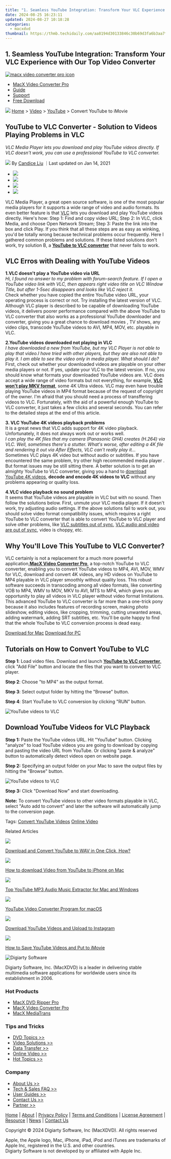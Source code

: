 ```yaml
---
title: "1. Seamless YouTube Integration: Transform Your VLC Experience with Our Top Video Converter"
date: 2024-08-25 16:23:11
updated: 2024-08-27 10:18:28
categories:
  - macxdvd
thumbnail: https://thmb.techidaily.com/aa8194d30133846c30b69d3fa6b3aa7f371a453476495ae4ef096fc69d325fda.jpg
---
```


## 1. Seamless YouTube Integration: Transform Your VLC Experience with Our Top Video Converter

[![macx video converter pro icon](https://www.macxdvd.com/mac-dvd-video-converter-how-to/../image-style/new-seo/icon11.png)](https://tools.techidaily.com/macxdvd/products/)

* [MacX Video Converter Pro](https://tools.techidaily.com/macxdvd/products/)
* [Guide](https://tools.techidaily.com/macxdvd/products/)
* [Support](https://tools.techidaily.com/macxdvd/products/)
* [Free Download](https://tools.techidaily.com/macxdvd/products/)



![](https://www.macxdvd.com/mac-dvd-video-converter-how-to/../image-style/new-seo/icon7.png) [Home](https://tools.techidaily.com/macxdvd/products/) \> [Video](https://tools.techidaily.com/macxdvd/products/) \> [YouTube](https://tools.techidaily.com/macxdvd/products/) \> Convert YouTube to iMovie

## YouTube to VLC Converter - Solution to Videos Playing Problems in VLC



_VLC Media Player lets you download and play YouTube videos directly. If VLC doesn't work, you can use a professional YouTube to VLC converter._ 

![](https://www.macxdvd.com/mac-dvd-video-converter-how-to/../image-style/new-seo/icon6.png) By [Candice Liu](https://tools.techidaily.com/macxdvd/products/) ｜Last updated on Jan 14, 2021

* [![](https://www.macxdvd.com/mac-dvd-video-converter-how-to/../image-style/new-seo/share-fa.jpg)](https://www.facebook.com/sharer/sharer.php?u=https://www.macxdvd.com/mac-dvd-video-converter-how-to/youtube-to-vlc-converter.htm)
* [![](https://www.macxdvd.com/mac-dvd-video-converter-how-to/../image-style/new-seo/share-tw.jpg)](https://twitter.com/intent/tweet?url=https://www.macxdvd.com/mac-dvd-video-converter-how-to/youtube-to-vlc-converter.htm&text=)
* [![](https://www.macxdvd.com/mac-dvd-video-converter-how-to/../image-style/new-seo/share-go.jpg)](https://pinterest.com/pin/create/button/?url=https://www.macxdvd.com/mac-dvd-video-converter-how-to/youtube-to-vlc-converter.htm&media=&description=)
* [![](https://www.macxdvd.com/mac-dvd-video-converter-how-to/../image-style/new-seo/share-in.jpg)](https://www.linkedin.com/shareArticle?mini=true&url=https://www.macxdvd.com/mac-dvd-video-converter-how-to/youtube-to-vlc-converter.htm&title=&summary=&source=)

VLC Media Player, a great open source software, is one of the most popular media players for it supports a wide range of video and audio formats. Its even better feature is that [VLC](https://tools.techidaily.com/macxdvd/products/) lets you download and play YouTube videos directly. Here's how: Step 1: Find and copy video URL; Step 2: In VLC, click Media, and choose Open Network Stream; Step 3: Paste the link into the box and click Play. If you think that all these steps are as easy as winking, you'd be totally wrong because technical problems occur frequently. Here I gathered common problems and solutions. If these listed solutions don't work, try solution B, a **[YouTube to VLC converter](https://tools.techidaily.com/macxdvd/products/)** that never fails to work. 

##  VLC Erros with Dealing with YouTube Videos

**1.VLC doesn't play a YouTube video via URL**  
_Hi, I found no answer to my problem with forum-search feature. If I open a YouTube video link with VLC, then appears right video title on VLC Window Title, but after 1-5sec disappears and looks like VLC reject it._   
 Check whether you have copied the entire YouTube video URL, your operating process is correct or not. Try installing the latest version of VLC. Although VLC player is described to be capable of downloading YouTube videos, it delivers poorer performance compared with the above YouTube to VLC converter that also works as a professional YouTube downloader and converter, giving you a great chance to download movies , TV shows, any video clips, transcode YouTube videos to AVI, MP4, MOV, etc. playable in VLC. 

 **2.YouTube videos downloaded not playing in VLC**   
_I have downloaded a new from YouTube, but my VLC Player is not able to play that video.I have tried with other players, but they are also not able to play it. I am able to see the video only in media player. What should I do?_  
 First, check out whether your downloaded videos are playable on your other media players or not. If yes, update your VLC to the latest version. If no, you should know what formats your downloaded YouTube videos are. VLC does accept a wide range of video formats but not everything, for example, **[VLC won't play MKV format](https://tools.techidaily.com/macxdvd/products/)**, some 4K Ultra videos. VLC may even have trouble playing YouTube videos in MP4 format because of the request of copyright of the owner. I'm afraid that you should need a process of transffering videos to VLC. Fortunately, with the aid of a powerful enough YouTube to VLC converter, it just takes a few clicks and several seconds. You can refer to the detailed steps at the end of this article. 

**3\. VLC YouTube 4K videos playback problems**  
 It is a great news that VLC adds support for 4K video playback. Unfortunately, it does not always work out or works well.   
_I can play the 4K files that my camera (Panasonic GH4) creates (H.264) via VLC. Well, sometimes there's a stutter. What's worse, after editing a 4K file and rendering it out via After Effects, VLC can't really play it..._  
 Sometimes VLC plays 4K video but without audio or subtitles. If you have encountered the same problem, try other high recommended media player . But format issues may be still sitting there. A better solution is to get an almighty YouTube to VLC converter, giving you a hand to [download YouTube 4K videos](https://tools.techidaily.com/macxdvd/products/), **decode and encode 4K videos to VLC** without any problems appearing or quality loss. 

**4.VLC video playback no sound problem**  
 It seems that YouTube videos are playable in VLC but with no sound. Then follow the solutions below. First, unmute your VLC media player. If it doesn't work, try adjusting audio settings. If the above solutions fail to work out, you should solve video format compatibility issues, which requires a right YouTube to VLC converter that is able to convert YouTube to VLC player and solve other problems, like [VLC subtitles out of sync](https://tools.techidaily.com/macxdvd/products/), [VLC audio and video are out of sync](https://tools.techidaily.com/macxdvd/products/), video is choppy, etc. 

## Why You'll Love This YouTube to VLC Converter?

VLC certainly is not a replacement for a much more powerful application,**[MacX Video Converter Pro](https://tools.techidaily.com/macxdvd/products/)**, a top-notch YouTube to VLC converter, enabling you to convert YouTube videos to MP4, AVI, MOV, WMV for VLC, download and convert 4K videos, any HD videos on YouTube to MP4 playable in VLC player smoothly without quality loss. This robust software succeeds in transcoding among all video formats, like converting VOB to MP4, WMV to MOV, MKV to AVI, MTS to MP4, which gives you an opportunity to play all videos in VLC player without video format limitations. This advanced YouTube to VLC converter is far more than a one-trick pony because it also includes features of recording screen, making photo slideshow, editing videos, like cropping, trimming, cutting unwanted areas, adding watermark, adding SRT subtitles, etc. You'll be quite happy to find that the whole YouTube to VLC conversion process is dead easy.

[Download for Mac](https://tools.techidaily.com/macxdvd/products/) [Download for PC](https://tools.techidaily.com/macxdvd/products/) 

##  Tutorials on How to Convert YouTube to VLC 

**Step 1**: Load video files. Download and launch [**YouTube to VLC converter**.](https://tools.techidaily.com/macxdvd/products/) click "Add File" button and locate the files that you want to convert to VLC player.

**Step 2**: Choose "to MP4" as the output format.

**Step 3**: Select output folder by hitting the "Browse" button.

**Step 4**: Start YouTube to VLC conversion by clicking "RUN" button.

![YouTube videos to VLC](https://www.macxdvd.com/mac-dvd-video-converter-how-to/article-image/zxh-mvcp-mp4.png) 

##   **Download YouTube Videos for VLC Playback**

**Step 1:** Paste the YouTube videos URL. Hit "YouTube" button. Clicking "analyze" to load YouTube videos you are going to download by copying and pasting the video URL from YouTube. Or clicking "paste & analyze" button to automatically detect videos open on website page.

**Step 2:** Specifying an output folder on your Mac to save the output files by hitting the "Browse" button. 

![YouTube videos to VLC](https://www.macxdvd.com/mac-dvd-video-converter-how-to/article-image/download-avengers-2-trailer.png) 

**Step 3:** Click "Download Now" and start downloading. 

**Note:** To convert YouTube videos to other video formats playable in VLC, select "Auto add to convert" and later the software will automatically jump to the conversion page. 

Tags: [Convert YouTube Videos](https://tools.techidaily.com/macxdvd/products/) [Online Video](https://tools.techidaily.com/macxdvd/products/) 



Related Articles

![](https://www.macxdvd.com/mac-dvd-video-converter-how-to/../image-style/new-seo/pic7.jpg)

[Download and Convert YouTube to WAV in One Click, How?](https://tools.techidaily.com/macxdvd/products/) 

![](https://www.macxdvd.com/mac-dvd-video-converter-how-to/../image-style/new-seo/pic6.jpg)

[How to download Video from YouTube to iPhone on Mac](https://tools.techidaily.com/macxdvd/products/) 

![](https://www.macxdvd.com/mac-dvd-video-converter-how-to/../image-style/new-seo/pic5.jpg)

[Top YouTube MP3 Audio Music Extractor for Mac and Windows](https://tools.techidaily.com/macxdvd/products/) 

![](https://www.macxdvd.com/mac-dvd-video-converter-how-to/../image-style/new-seo/pic4.jpg)

[YouTube Video Converter Program for macOS](https://tools.techidaily.com/macxdvd/products/) 

![](https://www.macxdvd.com/mac-dvd-video-converter-how-to/../image-style/new-seo/pic3.jpg)

[Download YouTube Videos and Upload to Instagram](https://tools.techidaily.com/macxdvd/products/) 

![](https://www.macxdvd.com/mac-dvd-video-converter-how-to/../image-style/new-seo/pic2.jpg)

[How to Save YouTube Videos and Put to iMovie](https://www.macxdvd.com/mac-dvd-video-converter-how-to/put-youtube-video-to-imovie.htm
) 



![Digiarty Software](https://www.macxdvd.com/mac-dvd-video-converter-how-to/../icon/logo.png) 

Digiarty Software, Inc. (MacXDVD) is a leader in delivering stable multimedia software applications for worldwide users since its establishment in 2006.

### Hot Products

* [MacX DVD Ripper Pro](https://tools.techidaily.com/macxdvd/products/)
* [MacX Video Converter Pro](https://tools.techidaily.com/macxdvd/products/)
* [MacX MediaTrans](https://tools.techidaily.com/macxdvd/products/)

### Tips and Tricks

* [DVD Topics >>](https://tools.techidaily.com/macxdvd/products/)
* [Video Solutions >>](https://tools.techidaily.com/macxdvd/products/)
* [Data Transfer >>](https://tools.techidaily.com/macxdvd/products/)
* [Online Video >>](https://tools.techidaily.com/macxdvd/products/)
* [Hot Topics >>](https://tools.techidaily.com/macxdvd/products/)

### Company

* [About Us >>](https://tools.techidaily.com/macxdvd/products/)
* [Tech & Sales FAQ >>](https://tools.techidaily.com/macxdvd/products/)
* [User Guides >>](https://tools.techidaily.com/macxdvd/products/)
* [Contact Us >>](https://tools.techidaily.com/macxdvd/products/)
* [Partner >>](https://tools.techidaily.com/macxdvd/products/)



[Home](https://tools.techidaily.com/macxdvd/products/) | [About](https://tools.techidaily.com/macxdvd/products/) | [Privacy Policy](https://tools.techidaily.com/macxdvd/products/) | [Terms and Conditions](https://tools.techidaily.com/macxdvd/products/) | [License Agreement](https://tools.techidaily.com/macxdvd/products/) | [Resource](https://tools.techidaily.com/macxdvd/products/) | [News](https://tools.techidaily.com/macxdvd/products/) | [Contact Us](https://tools.techidaily.com/macxdvd/products/)

Copyright © 2024 Digiarty Software, Inc (MacXDVD). All rights reserved

Apple, the Apple logo, Mac, iPhone, iPad, iPod and iTunes are trademarks of Apple Inc, registered in the U.S. and other countries.  
Digiarty Software is not developed by or affiliated with Apple Inc.

<ins class="adsbygoogle"
     style="display:block"
     data-ad-format="autorelaxed"
     data-ad-client="ca-pub-7571918770474297"
     data-ad-slot="1223367746"></ins>



<ins class="adsbygoogle"
     style="display:block"
     data-ad-client="ca-pub-7571918770474297"
     data-ad-slot="8358498916"
     data-ad-format="auto"
     data-full-width-responsive="true"></ins>
